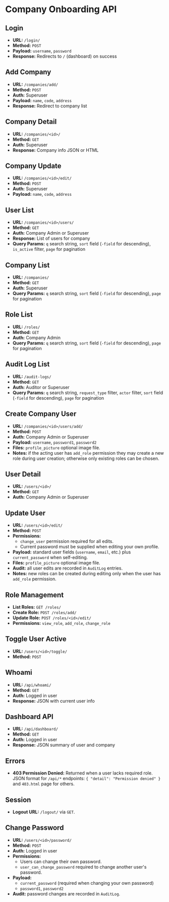 # Company Onboarding API

## Login
- **URL:** `/login/`
- **Method:** `POST`
- **Payload:** `username`, `password`
- **Response:** Redirects to `/` (dashboard) on success

## Add Company
- **URL:** `/companies/add/`
- **Method:** `POST`
- **Auth:** Superuser
- **Payload:** `name`, `code`, `address`
- **Response:** Redirect to company list

## Company Detail
- **URL:** `/companies/<id>/`
- **Method:** `GET`
- **Auth:** Superuser
- **Response:** Company info JSON or HTML

## Company Update
- **URL:** `/companies/<id>/edit/`
- **Method:** `POST`
- **Auth:** Superuser
- **Payload:** `name`, `code`, `address`

## User List
- **URL:** `/companies/<id>/users/`
- **Method:** `GET`
- **Auth:** Company Admin or Superuser
- **Response:** List of users for company
- **Query Params:** `q` search string, `sort` field (`-field` for descending), `is_active` filter, `page` for pagination

## Company List
- **URL:** `/companies/`
- **Method:** `GET`
- **Auth:** Superuser
- **Query Params:** `q` search string, `sort` field (`-field` for descending), `page` for pagination

## Role List
- **URL:** `/roles/`
- **Method:** `GET`
- **Auth:** Company Admin
- **Query Params:** `q` search string, `sort` field (`-field` for descending), `page` for pagination

## Audit Log List
- **URL:** `/audit-logs/`
- **Method:** `GET`
- **Auth:** Auditor or Superuser
- **Query Params:** `q` search string, `request_type` filter, `actor` filter, `sort` field (`-field` for descending), `page` for pagination

## Create Company User
- **URL:** `/companies/<id>/users/add/`
- **Method:** `POST`
- **Auth:** Company Admin or Superuser
- **Payload:** `username`, `password1`, `password2`
- **Files:** `profile_picture` optional image file.
- **Notes:** if the acting user has `add_role` permission they may create a new role during user creation; otherwise only existing roles can be chosen.

## User Detail
- **URL:** `/users/<id>/`
- **Method:** `GET`
- **Auth:** Company Admin or Superuser

## Update User
- **URL:** `/users/<id>/edit/`
- **Method:** `POST`
- **Permissions:**
  - `change_user` permission required for all edits.
  - Current password must be supplied when editing your own profile.
- **Payload:** standard user fields (`username`, `email`, etc.) plus `current_password` when self-editing.
- **Files:** `profile_picture` optional image file.
- **Audit:** all user edits are recorded in `AuditLog` entries.
- **Notes:** new roles can be created during editing only when the user has `add_role` permission.

## Role Management
- **List Roles:** `GET /roles/`
- **Create Role:** `POST /roles/add/`
- **Update Role:** `POST /roles/<id>/edit/`
- **Permissions:** `view_role`, `add_role`, `change_role`


## Toggle User Active
- **URL:** `/users/<id>/toggle/`
- **Method:** `POST`

## Whoami
- **URL:** `/api/whoami/`
- **Method:** `GET`
- **Auth:** Logged in user
- **Response:** JSON with current user info

## Dashboard API
- **URL:** `/api/dashboard/`
- **Method:** `GET`
- **Auth:** Logged in user
- **Response:** JSON summary of user and company

## Errors
- **403 Permission Denied:** Returned when a user lacks required role. JSON format for `/api/*` endpoints: `{ "detail": "Permission denied" }` and `403.html` page for others.

## Session
- **Logout URL:** `/logout/` via `GET`.

## Change Password
- **URL:** `/users/<id>/password/`
- **Method:** `POST`
- **Auth:** Logged in user
- **Permissions:**
  - Users can change their own password.
  - `user_can_change_password` required to change another user's password.
- **Payload:**
  - `current_password` (required when changing your own password)
  - `password1`, `password2`
- **Audit:** password changes are recorded in `AuditLog`.


